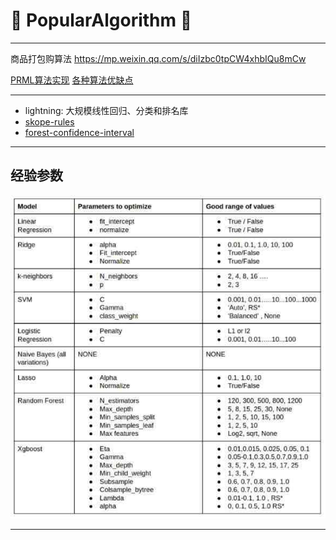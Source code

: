 # :rocket: PopularAlgorithm :facepunch:
---
商品打包购算法
https://mp.weixin.qq.com/s/diIzbc0tpCW4xhbIQu8mCw

[PRML算法实现][1]
[各种算法优缺点][3]

---
- lightning: 大规模线性回归、分类和排名库
- [skope-rules][4]
- [forest-confidence-interval][5]
---
## 经验参数
![经验参数][2]




---
[1]: https://github.com/ctgk/PRML
[2]: https://github.com/Jie-Yuan/GithubPicture/raw/master/ExperienceParameters.jpg
[3]: http://blog.csdn.net/u012422446/article/details/53034260
[4]: https://github.com/scikit-learn-contrib/skope-rules
[5]: https://github.com/scikit-learn-contrib/forest-confidence-interval





















